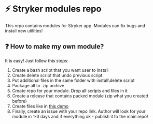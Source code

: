 # ⚡ Stryker modules repo
This repo contains modules for Stryker app.  Modules can fix bugs and install new utilities!
## ❓ How to make my own module?
It is easy! Just follow this steps:
1. Create a bash script that you want user to install
2. Create delete script that undo previous script
3. Put additional files in the same folder with install\delete script
4. Package all to .zip archive
5. Create repo for your module. Drop all scripts and files in it
6. Create a release that contains packed module (zip what you created before)
7. Create files like in [this demo](https://github.com/zalexdev/demo-module "this demo")
8. Finally, create an issue with your repo link. Author will look for your module in 1-3 days and if everything ok - publish it to the main repo!
